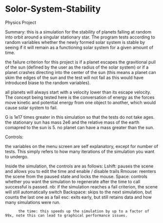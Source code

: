 # Solor-System-Stability
Physics Project

Summary:
this is a simulation for the stability of planets falling at random into orbit around a singular stationary star. The program tests according to random variables whether the newly formed solar system is stable by seeing if it will remain as a functioning solar system for a given amount of time. 

the failure criterion for this project is if a planet escapes the gravitional pull of the sun (defined by the user as the radius of the solar system) or if a planet crashes directing into the center of the sun (this means a planet can skim the edges of the sun and the test will not fail as this would have introduced biase to the random variables).

all planets will always start with a velocity lower than its escape velocity. The concept being tested here is the conversation of energy as the forces move kinetic and potential energy from one object to another, which would cause solar system to fail.

G is 1e17 times greater in this simulation so that the tests do not take ages.
the stationary sun has mass 2e6 and the relative mass of the earth comapred to the sun is 5. 
no planet can have a mass greater than the sun.


Controls:

the variables on the menu screen are self explanatory, except for number of tests. This simply refers to how many iterations of the simulation you want to undergo.

Inside the simulation, the controls are as follows:
          Lshift: pauses the scene and allows you to edit the time and enable / disable trails
          Rmouse: reenters the scene from the paused state and locks the mouse.
          Space: controls whether you want the simulation to regenerate after the time to call successful is passed. 
                    nb: if the simulation reaches a fail criterion, the scene will still automatically switch
          Backspace: skips to the next simulation, but counts the last one as a fail
          esc: exits early, but still retains data and how many simulations were run.

          the time: this speeds up the simulation by up to a factor of 99x, note this can lead to graphical performance issues.
